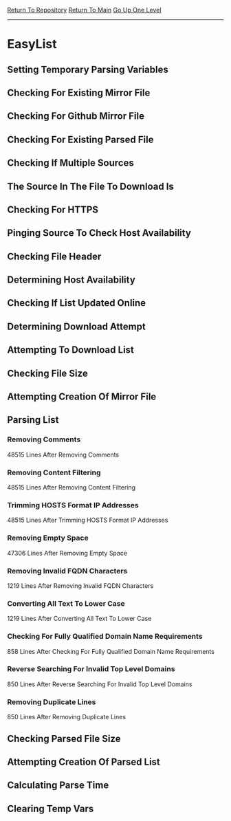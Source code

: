 [Return To Repository](https://github.com/deathbybandaid/piholeparser/)
[Return To Main](https://github.com/deathbybandaid/piholeparser/blob/master/RecentRunLogs/Mainlog.md)
[Go Up One Level](https://github.com/deathbybandaid/piholeparser/blob/master/RecentRunLogs/TopLevelScripts/30-Processing-External-Blacklists.md)
____________________________________
# EasyList
## Setting Temporary Parsing Variables
## Checking For Existing Mirror File
## Checking For Github Mirror File
## Checking For Existing Parsed File
## Checking If Multiple Sources
## The Source In The File To Download Is
## Checking For HTTPS
## Pinging Source To Check Host Availability
## Checking File Header
## Determining Host Availability
## Checking If List Updated Online
## Determining Download Attempt
## Attempting To Download List
## Checking File Size
## Attempting Creation Of Mirror File
## Parsing List
### Removing Comments
48515 Lines After Removing Comments
### Removing Content Filtering
48515 Lines After Removing Content Filtering
### Trimming HOSTS Format IP Addresses
48515 Lines After Trimming HOSTS Format IP Addresses
### Removing Empty Space
47306 Lines After Removing Empty Space
### Removing Invalid FQDN Characters
1219 Lines After Removing Invalid FQDN Characters
### Converting All Text To Lower Case
1219 Lines After Converting All Text To Lower Case
### Checking For Fully Qualified Domain Name Requirements
858 Lines After Checking For Fully Qualified Domain Name Requirements
### Reverse Searching For Invalid Top Level Domains
850 Lines After Reverse Searching For Invalid Top Level Domains
### Removing Duplicate Lines
850 Lines After Removing Duplicate Lines
## Checking Parsed File Size
## Attempting Creation Of Parsed List
## Calculating Parse Time
## Clearing Temp Vars
